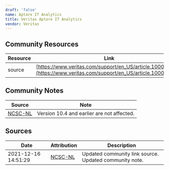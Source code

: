 ```yaml
---
draft: 'false'
name: Aptare IT Analytics
title: Veritas Aptare IT Analytics
vendor: Veritas
---
```



## Community Resources
| Resource | Link |
| --- | --- |
| source | [https://www.veritas.com/support/en_US/article.100052081](https://www.veritas.com/support/en_US/article.100052081) |

## Community Notes
| Source | Note |
| --- | --- |
| [NCSC-NL](https://github.com/NCSC-NL/log4shell/blob/main/software/README.md) | Version 10.4 and earlier are not affected. |

## Sources
| Date | Attribution | Description |
| --- | --- | --- |
| 2021-12-16 14:51:29 | [NCSC-NL](https://github.com/NCSC-NL/log4shell/blob/main/software/README.md) | Updated community link source. Updated community note.  |
